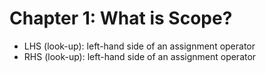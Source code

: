 # Chapter 1: What is Scope?

* LHS (look-up):  left-hand side of an assignment operator
* RHS (look-up):  left-hand side of an assignment operator
